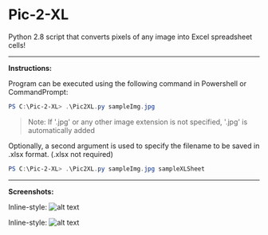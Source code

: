 # Pic-2-XL
Python 2.8 script that converts pixels of any image into Excel spreadsheet cells!

***

**Instructions:**

Program can be executed using the following command in Powershell or CommandPrompt:
```powershell
PS C:\Pic-2-XL> .\Pic2XL.py sampleImg.jpg
```

> Note: If '.jpg' or any other image extension is not specified, '.jpg' is automatically added


Optionally, a second argument is used to specify the filename to be saved in .xlsx format. (.xlsx not required)
```powershell
PS C:\Pic-2-XL> .\Pic2XL.py sampleImg.jpg sampleXLSheet
```
***

**Screenshots:**

Inline-style: 
![alt text](https://github.com/PaulJoshi/Pic-2-XL/SS/SS-Excel_Vs._Photo.png "Excel Vs. Photo")


Inline-style: 
![alt text](https://github.com/PaulJoshi/Pic-2-XL/SS/SS-Excel_Zoomed.png "Excel Vs. Photo")